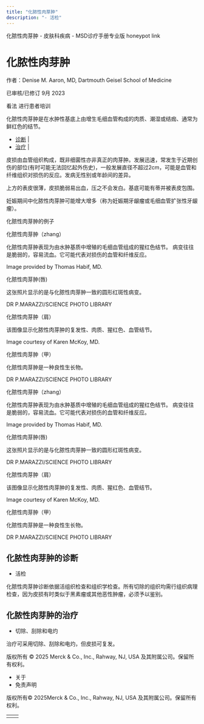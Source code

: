 ```yaml
---
title: "化脓性肉芽肿"
description: "- 活检"
---
```


﻿化脓性肉芽肿 \- 皮肤科疾病 \- MSD诊疗手册专业版 honeypot link

# 化脓性肉芽肿

作者：Denise M. Aaron, MD, Dartmouth Geisel School of Medicine

已审核/已修订 9月 2023

看法 进行患者培训

化脓性肉芽肿是在水肿性基底上由增生毛细血管构成的肉质、潮湿或结痂、通常为鲜红色的结节。

- [诊断](#诊断_v37665514_zh) \|
- [治疗](#治疗_v26525297_zh) \|

皮损由血管组织构成，既非细菌性亦非真正的肉芽肿。发展迅速，常发生于近期创伤的部位(有时可能无法回忆起外伤史)，一般发展直径不超过2cm，可能是血管和纤维组织对损伤的反应。发病无性别或年龄间的差异。

上方的表皮很薄，皮损脆弱易出血，压之不会发白。基底可能有蒂并被表皮包围。

妊娠期间中化脓性肉芽肿可能增大增多（称为妊娠期牙龈瘤或毛细血管扩张性牙龈瘤）。

化脓性肉芽肿的例子



化脓性肉芽肿（zhang）

化脓性肉芽肿表现为由水肿基质中增殖的毛细血管组成的猩红色结节。 病变往往是脆弱的，容易流血。它可能代表对损伤的血管和纤维反应。

Image provided by Thomas Habif, MD.



化脓性肉芽肿(唇)

这张照片显示的是与化脓性肉芽肿一致的圆形红斑性病变。

DR P.MARAZZI/SCIENCE PHOTO LIBRARY



化脓性肉芽肿（肩）

该图像显示化脓性肉芽肿的复发性、肉质、猩红色、血管结节。

Image courtesy of Karen McKoy, MD.



化脓性肉芽肿（甲）

化脓性肉芽肿是一种良性生长物。

DR P.MARAZZI/SCIENCE PHOTO LIBRARY



化脓性肉芽肿（zhang）

化脓性肉芽肿表现为由水肿基质中增殖的毛细血管组成的猩红色结节。 病变往往是脆弱的，容易流血。它可能代表对损伤的血管和纤维反应。

Image provided by Thomas Habif, MD.



化脓性肉芽肿(唇)

这张照片显示的是与化脓性肉芽肿一致的圆形红斑性病变。

DR P.MARAZZI/SCIENCE PHOTO LIBRARY



化脓性肉芽肿（肩）

该图像显示化脓性肉芽肿的复发性、肉质、猩红色、血管结节。

Image courtesy of Karen McKoy, MD.



化脓性肉芽肿（甲）

化脓性肉芽肿是一种良性生长物。

DR P.MARAZZI/SCIENCE PHOTO LIBRARY

## 化脓性肉芽肿的诊断

- 活检


化脓性肉芽肿诊断依据活组织检查和组织学检查。所有切除的组织均需行组织病理检查，因为皮损有时类似于黑素瘤或其他恶性肿瘤，必须予以鉴别。

## 化脓性肉芽肿的治疗

- 切除、刮除和电灼


治疗可采用切除、刮除和电灼，但皮损可复发。



版权所有 © 2025
Merck & Co., Inc., Rahway, NJ, USA 及其附属公司。保留所有权利。

- 关于
- 免责声明

版权所有© 2025Merck & Co., Inc., Rahway, NJ, USA 及其附属公司。保留所有权利。

|     |     |
| --- | --- |
|  |  |